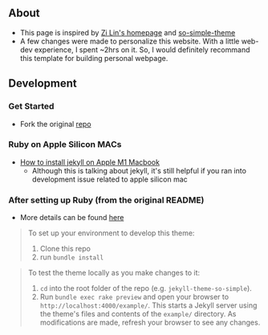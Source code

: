 ## About
- This page is inspired by [Zi Lin's homepage](https://github.com/zi-lin/zi-lin.github.io) and [so-simple-theme](https://github.com/mmistakes/so-simple-theme)
- A few changes were made to personalize this website. With a little web-dev experience, I spent ~2hrs on it. So, I would definitely recommand this template for building personal webpage.



## Development
### Get Started
- Fork the original [repo](https://github.com/mmistakes/so-simple-theme)

### Ruby on Apple Silicon MACs
- [How to install jekyll on Apple M1 Macbook
](https://utpalkumar.medium.com/how-to-install-jekyll-on-apple-m1-macbook-c87894b7fc70)
   - Although this is talking about jekyll, it's still helpful if you ran into development issue related to apple silicon mac

### After setting up Ruby (from the original README)
- More details can be found [here](https://github.com/mmistakes/so-simple-theme/blob/master/README.md)
> To set up your environment to develop this theme:
> 1. Clone this repo
> 2. run `bundle install`

> To test the theme locally as you make changes to it:
> 1. `cd` into the root folder of the repo (e.g. `jekyll-theme-so-simple`).
> 2. Run `bundle exec rake preview` and open your browser to `http://localhost:4000/example/`.
> This starts a Jekyll server using the theme's files and contents of the `example/` directory. As modifications are made, refresh your browser to see any changes.
